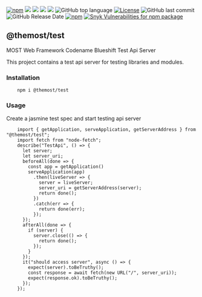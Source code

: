 [![npm](https://img.shields.io/npm/v/@themost%2Ftest.svg)](https://www.npmjs.com/package/@themost%2Ftest)
![](https://github.com/themost-framework/themost-test/workflows/test/badge.svg) 
![](https://img.shields.io/david/themost-framework/themost-test?path=modules%2Ftest) ![](https://img.shields.io/david/peer/themost-framework/themost-test?path=modules%2Ftest)
![](https://img.shields.io/david/dev/themost-framework/themost-test?path=modules%2Ftest)
![GitHub top language](https://img.shields.io/github/languages/top/themost-framework/themost-test)
[![License](https://img.shields.io/npm/l/@themost/test)](https://github.com/themost-framework/themost-test/blob/master/LICENSE)
![GitHub last commit](https://img.shields.io/github/last-commit/themost-framework/themost-test)
![GitHub Release Date](https://img.shields.io/github/release-date/themost-framework/themost-test)
[![npm](https://img.shields.io/npm/dw/@themost/test)](https://www.npmjs.com/package/@themost%2Ftest)
[![Snyk Vulnerabilities for npm package](https://img.shields.io/snyk/vulnerabilities/npm/@themost/test)](https://snyk.io/vuln/npm:%40themost%2Ftest)

## @themost/test
MOST Web Framework Codename Blueshift Test Api Server

This project contains a test api server for testing libraries and modules.

### Installation

        npm i @themost/test
        
### Usage

Create a jasmine test spec and start testing api server

        import { getApplication, serveApplication, getServerAddress } from "@themost/test";
        import fetch from "node-fetch";
        describe("TestApi", () => {
          let server;
          let server_uri;
          beforeAll(done => {
            const app = getApplication()
            serveApplication(app)
              .then(liveServer => {
                server = liveServer;
                server_uri = getServerAddress(server);
                return done();
              })
              .catch(err => {
                return done(err);
              });
          });
          afterAll(done => {
            if (server) {
              server.close(() => {
                return done();
              });
            }
          });
          it("should access server", async () => {
            expect(server).toBeTruthy();
            const response = await fetch(new URL("/", server_uri));
            expect(response.ok).toBeTruthy();
          });
        });
